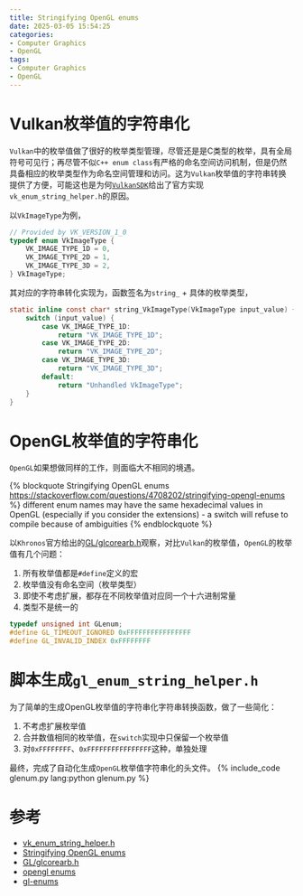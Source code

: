 ```yaml
---
title: Stringifying OpenGL enums
date: 2025-03-05 15:54:25
categories:
- Computer Graphics
- OpenGL
tags: 
- Computer Graphics
- OpenGL
---
```


# Vulkan枚举值的字符串化

`Vulkan`中的枚举值做了很好的枚举类型管理，尽管还是是C类型的枚举，具有全局符号可见行；再尽管不似`C++ enum class`有严格的命名空间访问机制，但是仍然具备相应的枚举类型作为命名空间管理和访问。这为`Vulkan`枚举值的字符串转换提供了方便，可能这也是为何[`VulkanSDK`](https://vulkan.lunarg.com/sdk/home)给出了官方实现`vk_enum_string_helper.h`的原因。

以`VkImageType`为例，
``` c
// Provided by VK_VERSION_1_0
typedef enum VkImageType {
    VK_IMAGE_TYPE_1D = 0,
    VK_IMAGE_TYPE_2D = 1,
    VK_IMAGE_TYPE_3D = 2,
} VkImageType;
```

其对应的字符串转化实现为，函数签名为`string_` + 具体的枚举类型，
``` c
static inline const char* string_VkImageType(VkImageType input_value) {
    switch (input_value) {
        case VK_IMAGE_TYPE_1D:
            return "VK_IMAGE_TYPE_1D";
        case VK_IMAGE_TYPE_2D:
            return "VK_IMAGE_TYPE_2D";
        case VK_IMAGE_TYPE_3D:
            return "VK_IMAGE_TYPE_3D";
        default:
            return "Unhandled VkImageType";
    }
}
```

# OpenGL枚举值的字符串化

`OpenGL`如果想做同样的工作，则面临大不相同的境遇。

{% blockquote Stringifying OpenGL enums https://stackoverflow.com/questions/4708202/stringifying-opengl-enums %}
 different enum names may have the same hexadecimal values in OpenGL (especially if you consider the extensions) - a switch will refuse to compile because of ambiguities
{% endblockquote %}

以`Khronos`官方给出的[GL/glcorearb.h](https://github.com/KhronosGroup/OpenGL-Registry/blob/main/api/GL/glcorearb.h)观察，对比`Vulkan`的枚举值，`OpenGL`的枚举值有几个问题：
1. 所有枚举值都是`#define`定义的宏
2. 枚举值没有命名空间（枚举类型）
3. 即使不考虑扩展，都存在不同枚举值对应同一个十六进制常量
4. 类型不是统一的
``` c
typedef unsigned int GLenum;
#define GL_TIMEOUT_IGNORED 0xFFFFFFFFFFFFFFFF
#define GL_INVALID_INDEX 0xFFFFFFFF
```

# 脚本生成`gl_enum_string_helper.h`

为了简单的生成OpenGL枚举值的字符串化字符串转换函数，做了一些简化：
1. 不考虑扩展枚举值
2. 合并数值相同的枚举值，在`switch`实现中只保留一个枚举值
3. 对`0xFFFFFFFF`、`0xFFFFFFFFFFFFFFFF`这种，单独处理
   
最终，完成了自动化生成`OpenGL`枚举值字符串化的头文件。
{% include_code glenum.py lang:python glenum.py %}

# 参考
- [vk_enum_string_helper.h](https://github.com/KhronosGroup/Vulkan-Utility-Libraries/blob/main/include/vulkan/vk_enum_string_helper.h)
- [Stringifying OpenGL enums](https://stackoverflow.com/questions/4708202/stringifying-opengl-enums)
- [GL/glcorearb.h](https://github.com/KhronosGroup/OpenGL-Registry/blob/main/api/GL/glcorearb.h)
- [opengl enums](https://android.googlesource.com/platform/frameworks/native/+/refs/heads/main/opengl/libs/enums.in)
- [gl-enums](https://github.com/drbrain/opengl/blob/master/ext/opengl/gl-enums.h)